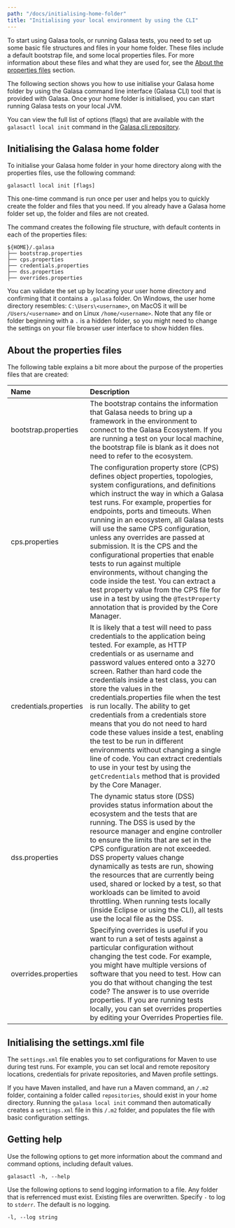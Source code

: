 ```yaml
---
path: "/docs/initialising-home-folder"
title: "Initialising your local environment by using the CLI"
---
```


To start using Galasa tools, or running Galasa tests, you need to set up some basic file structures and files in your home folder. These files include a default bootstrap file, and some local properties files. For more information about these files and what they are used for, see the [About the properties files](#about) section. 

The following section shows you how to use initialise your Galasa home folder by using the Galasa command line interface (Galasa CLI) tool that is provided with Galasa. Once your home folder is initialised, you can start running Galasa tests on your local JVM.

You can view the full list of options (flags) that are available with the `galasactl local init` command in the [Galasa cli repository](https://github.com/galasa-dev/cli/blob/main/docs/generated/galasactl_local_init.md).

## Initialising the Galasa home folder

To initialise your Galasa home folder in your home directory along with the properties files, use the following command:

```
galasactl local init [flags]
```

This one-time command is run once per user and helps you to quickly create the folder and files that you need. If you already have a Galasa home folder set up, the folder and files are not created. 

The command creates the following file structure, with default contents in each of the properties files:

```
${HOME}/.galasa
├── bootstrap.properties
├── cps.properties
├── credentials.properties
├── dss.properties
├── overrides.properties
```

You can validate the set up by locating your user home directory and confirming that it contains a `.galasa` folder. On Windows, the user home directory resembles: ```C:\Users\<username>```, on MacOS it will be ```/Users/<username>``` and on Linux ```/home/<username>```. Note that any file or folder beginning with a `.` is a hidden folder, so you might need to change the settings on your file browser user interface to show hidden files.


## <a name="about"></a>About the properties files

The following table explains a bit more about the purpose of the properties files that are created: 

| Name |  Description  |
| :---- | :-------- | 
| bootstrap.properties  | The bootstrap contains the information that Galasa needs to bring up a framework in the environment to connect to the Galasa Ecosystem. If you are running a test on your local machine, the bootstrap file is blank as it does not need to refer to the ecosystem. |
| cps.properties | The configuration property store (CPS) defines object properties, topologies, system configurations, and definitions which instruct the way in which a Galasa test runs. For example, properties for endpoints, ports and timeouts. When running in an ecosystem, all Galasa tests will use the same CPS configuration, unless any overrides are passed at submission. It is the CPS and the configurational properties that enable tests to run against multiple environments, without changing the code inside the test. You can extract a test property value from the CPS file for use in a test by using the `@TestProperty` annotation that is provided by the Core Manager.| 
| credentials.properties | It is likely that a test will need to pass credentials to the application being tested. For example, as HTTP credentials or as username and password values entered onto a 3270 screen. Rather than hard code the credentials inside a test class, you can store the values in the credentials.properties file when the test is run locally. The ability to get credentials from a credentials store means that you do not need to hard code these values inside a test, enabling the test to be run in different environments without changing a single line of code. You can extract credentials to use in your test by using the `getCredentials` method that is provided by the Core Manager. |
| dss.properties  | The dynamic status store (DSS) provides status information about the ecosystem and the tests that are running. The DSS is used by the resource manager and engine controller to ensure the limits that are set in the CPS configuration are not exceeded. DSS property values change dynamically as tests are run, showing the resources that are currently being used, shared or locked by a test, so that workloads can be limited to avoid throttling. When running tests locally (inside Eclipse or using the CLI), all tests use the local file as the DSS. | 
| overrides.properties | Specifying overrides is useful if you want to run a set of tests against a particular configuration without changing the test code. For example, you might have multiple versions of software that you need to test. How can you do that without changing the test code? The answer is to use override properties. If you are running tests locally, you can set overrides properties by editing your Overrides Properties file.  | 

## Initialising the settings.xml file
 
The `settings.xml` file enables you to set configurations for Maven to use during test runs. For example, you can set local and remote repository locations, credentials for private repositories, and Maven profile settings. 

If you have Maven installed, and have run a Maven command, an `/.m2` folder, containing a folder called `repositories`, should exist in your home directory. Running the `galasa local init` command then automatically creates a `settings.xml` file in this `/.m2` folder, and populates the file with basic configuration settings.

## Getting help

Use the following options to get more information about the command and command options, including default values.

```
galasactl -h, --help  
```

Use the following options to send logging information to a file. Any folder that is referrenced must exist. Existing files are overwritten. Specify `-` to log to `stderr`. The default is no logging.

```
-l, --log string   
```  